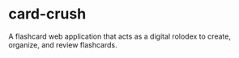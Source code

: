 # card-crush
A flashcard web application that acts as a digital rolodex to create, organize, and review flashcards.
